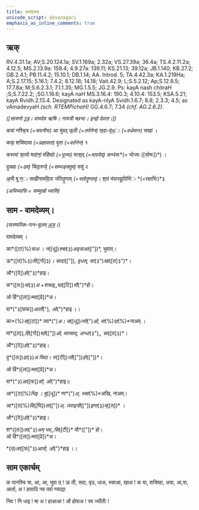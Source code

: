 ```yaml
---
title: वामदेव्यम्  
unicode_script: devanagari  
emphasis_as_inline_comments: true
---   
```


## ऋक्

RV.4.31.1a; AV;S.20.124.1a; SV.1.169a; 2.32a; VS.27.39a; 36.4a; TS.4.2.11.2a; 4.12.5; MS.2.13.9a: 159.4; 4.9.27a: 139.11; KS.21.13; 39.12a; JB.1.140; KB.27.2; GB.2.4.1; PB.11.4.2; 15.10.1; DB.1.14; AA. Introd. 5; TA.4.42.3a; KA.1.219Ha; A;S.2.17.15; 5.16.1; 7.4.2; 8.12.18; 14.18; Vait.42.9; L;S.5.2.12; Ap;S.12.8.5; 17.7.8a; M;S.6.2.3.1; 7.1.1.35; MG.1.5.5; JG.2.9. Ps: kayA nash chitraH ;S;S.7.22.2; ;SG.1.16.6; kayA naH MS.3.16.4: 190.3; 4.10.4: 153.5; KSA.5.21; kayA Rvidh.2.13.4. Designated as kayA-nIyA Svidh.1.6.7; 8.8; 2.3.3; 4.5; as vAmadevyaH *(sch. RTEMPichaH)* GG.4.6.7; 7.34 *(chf. AG.2.6.2)*.

*([सायणो [ऽत्र](https://archive.org/stream/RgVedaWithSayanasCommentaryPart2/rv_sayanabhasya_part2%23page/n681/mode/1up&sa=D&ust=1542425956220000)। वामदेव ऋषिः। गायत्री च्छन्दः। इन्द्रो देवता।])*

कया॑ नश्चि॒त्र *(=चयनीयः)* आ भु॑वद् ऊ॒ती *(=तर्पणेन)* स॒दा-वृ॑ध॒ः *(=वर्धमानः)* सखा॑ ।

कया॒ शचि॑ष्ठया *(=प्रज्ञावता)* वृ॒ता *(=वर्तनेन)* १

कस्त्वा॑ स॒त्यो मदा॑नां॒ मंहि॑ष्ठो *(=पूज्यः)* मत्स॒द् *(=मादयेद्)* अन्ध॑सः*(= भोज्यः ([सोमः])*) ।

दृ॒ळहा *(=ढम्)* चि॑दा॒रुजे॒ *(=सम्भङ्क्तुम्)* वसु॑ २

अ॒भी षु ण॒ः सखी॑नामवि॒ता ज॑रितॄ॒णाम् *(=स्तोतॄणाम्)*। श॒तं भ॑वास्यू॒तिभि॑ः *(=रक्षाभिः)*३

*(अभिभवसि = सम्मुखो भवसि)*

## साम - वामदेव्यम्।

*(पारम्परिक-गान-मूलम् [अत्र](https://sanskritdocuments.org/sites/pssramanujaswamy/VIVAAHA%2520UPANAYANA%2520SAAMAANI.pdf&sa=D&ust=1542425956221000)।)*

वामदेव्यम् ।

का*([टा]%)*याअ । न*([धू])*श्चा*(३)*अइत्राआ*(["])*, भुवात्।

ऊ*([त]%३)*ती*([गो]३)*। सादा*(["])*, वृधस्, सा*(३")*खा*([त]३")*।

औ*([पे])*हो*("३)*हाइ।

क*([तः])*या*(३)*अ +शचाइ,,ष्ठ*([टि])*यौ*(")*हो।

ओ हिं*([ता])*म्मा*([प्रे])*अ।

वा*("३[फफ])*आर्तो*(")*, ओ*(")*हाइ ।।

का*(%)*स्*([टा])* त्वा*(")*अ। स*([धू])*त्यो*(")*ओ, मा*(%)*दा*(%)*नाअम् ।

मां*([त])*,हि*([गो])*ष्ठो*(["])*ओ, मात्साद्, अन्धा*(३")*,, सा*([त]३)*।

औ*([पे])*हो*("३)*हाइ।

दृ*([तः])*ढा*(३)*अ चिदा। रु*([टी])*जौ*(["])*हो*(["])*।

ओ हिं*([ता])*म्मा*([प्रे])*अ।

वा*("३)*आ*([फ])*सो, ओ*(")*हाइ॥

आ*([टा]%)*भिइ । षु*([धू])* णा*(")*अ, स्सा*(%)*अखि, नाअम्।

आ*([त]%)*वि*([घि])*ता*(["])*अ, जराइत्री*(["])*इणा*(३)*म्*([त])* ।

औ*([पे])*हो*("३)*हाइ।

श*([तः])*ता*("३)*अम् भव,,सि*([टी])* यौ*(["])* हो।  
ओ हिं*([ता])*म्मा*([प्रे])*अ।

*(उ)*ता*([फ]"३)*आयो, ओ*(")*हाइ ।।

## साम एकार्चम्

क             यानश्चि त्रा,             आ, आ, भूवा                त् ! ऊ              ती, सदा, वृउ,               धाअ, स्साआ, खाअ               ! क              या, शचिष्ठा,               अया, आ,वा, आर्ता, अ ! हावादि नव पर्वा ण्याद्या

निव ! नि               धाइ ! मा                  अ ! हाआआ ! औ              होवाअ ! स्व                र्ज्योतीः !